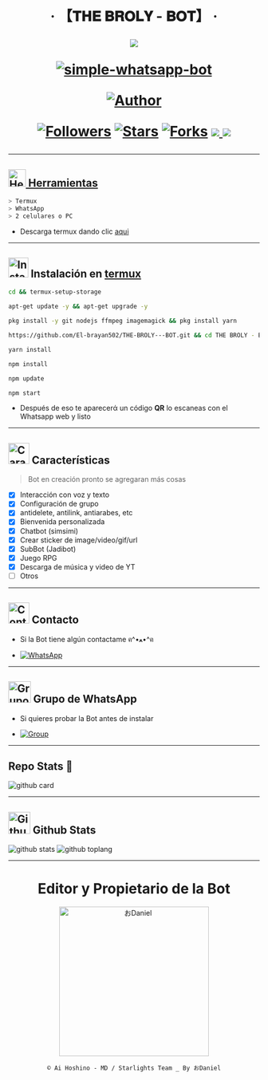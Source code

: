 <h1 align="center">‧ 【𝐓𝐇𝐄 𝐁𝐑𝐎𝐋𝐘 - 𝐁𝐎𝐓】 ‧
</p>
<p>
        <img src= "https://telegra.ph/file/a6d077cafb4b3204d8fc2.jpg">
    </p>
    <p align="center">
        <a href="#"><img title="simple-whatsapp-bot" src="https://img.shields.io/badge/-SIMPLE--WHATSAPP--BOT-green?colorA=%23ff0000&colorB=%23017e40&style=for-the-badge"></a>
    </p>
    <p>
        <a href="https://github.com/StarlightsTeam"><img title="Author"    src="https://img.shields.io/badge/Author-Brayan502l-purple.svg?style=for-the-badge&logo=github"></a>
    </p>
    <p>
        <a href="https://github.com/El-brayan502/THE-BROLY---BOT"><img title="Followers" src="https://img.shields.io/github/followers/THE-BROLY?color=blue&style=flat-square"></a>
        <a href="https://https://github.com/El-brayan502/THE-BROLY---BOT/stargazers/"><img title="Stars" src="https://img.shields.io/github/stars/StarlightsTeam/BROLY-BOT?color=red&style=flat-square"></a>
        <a href="https://https://github.com/El-brayan502/THE-BROLY---BOT/network/members"><img title="Forks" src="http://img.shields.io/github/forks/StarlightsTeam/BROLY-BOT?color=red&style=flat-square"></a>
        <a href="#"><img src="https://img.shields.io/badge/MANTENIMIENTO-SI-blue.svg"</a>
        <img src="https://img.shields.io/github/repo-size/Brayan502BROLY" /> <br>
   </p>
   <p>
</h1>

---------

## <img src="https://i0.wp.com/i230.photobucket.com/albums/ee124/joaclint/joaclint_istgud/ruedas.gif" alt="Herramientas" width="35" height="35"> Herramientas

```bash
> Termux
> WhatsApp
> 2 celulares o PC
```
- Descarga termux dando clic [aqui](https://f-droid.org/repo/com.termux_118.apk)

---------

## <img src="https://i.giphy.com/media/nWGRHBnAl5Kmc/giphy.gif" alt="Instalacion" width="40" height="40"> Instalación en [termux](https://f-droid.org/repo/com.termux_118.apk)

```bash
cd && termux-setup-storage
```

```bash
apt-get update -y && apt-get upgrade -y
```

```bash
pkg install -y git nodejs ffmpeg imagemagick && pkg install yarn 
```

```bash
https://github.com/El-brayan502/THE-BROLY---BOT.git && cd THE BROLY - BOT
```

```bash
yarn install
```

```bash
npm install
```

```bash
npm update
```

```bash
npm start
```

- Después de eso te aparecerά un código **QR** lo escaneas con el Whatsapp web y listo

---------

## <img src="https://i.pinimg.com/originals/73/69/6e/73696e022df7cd5cb3d999c6875361dd.gif" alt="Características" width="42" height="42"> Características

> Bot en creación pronto se agregaran más cosas 

- [x] Interacción con voz y texto
- [x] Configuración de grupo
- [x] antidelete, antilink, antiarabes, etc
- [x] Bienvenida personalizada
- [x] Chatbot (simsimi)
- [x] Crear sticker de image/video/gif/url
- [x] SubBot (Jadibot)
- [x] Juego RPG
- [x] Descarga de música y video de YT
- [ ] Otros

---------

## <img src="https://i.pinimg.com/originals/19/80/6e/19806e91932e6054965fc83b85241270.gif" alt="Contacto" width="42" height="42"> Contacto

- Si la Bot tiene algún contactame ฅ^•ﻌ•^ฅ

* <a href="https://wa.me/50231458537"><img alt="WhatsApp" src="https://img.shields.io/badge/WhatsApp-25D366?style=for-the-badge&logo=whatsapp&logoColor=white"/></a>

---------

## <img src="https://static.wikia.nocookie.net/nyancat/images/d/d3/Nyan-cat.gif/revision/latest/scale-to-width-down/400?cb=20131231222500&path-prefix=es" alt="Grupo" width="45" height="43"> Grupo de WhatsApp


- Si quieres probar la Bot antes de instalar

* <a href="https://chat.whatsapp.com/CqdWTXmS702JD31SQzr0Ph"><img alt="Group" src="https://img.shields.io/badge/Group-25D366?style=for-the-badge&logo=whatsapp&logoColor=white"/></a>

---------

## Repo Stats 🔭

![github card](https://github-readme-stats.vercel.app/api/pin/?username=StarlightsTeam&repo=Ai-Hoshino&theme=chartreuse-dark)

---------

## <img src="https://raw.githubusercontent.com/vilcajoal/vilcajoal/master/assets/octocat-anime.gif" alt="Github" width="44" height="44"> Github Stats

![github stats](https://github-readme-stats.vercel.app/api?username=StarlightsTeam&show_icons=true&theme=chartreuse-dark)
![github toplang](https://github-readme-stats.vercel.app/api/top-langs/?username=StarlightsTeam&layout=compact&theme=chartreuse-dark)

---------
<div align="center">
  <h1 align="center">Editor y Propietario de la Bot</h1>

<a href="https://github.com/StarlightsTeam"><img src="https://i.ibb.co/qRfKp3t/file.jpg" width="300" height="300" alt="おDaniel"/></a>

`© Ai Hoshino - MD / Starlights Team _ By おDaniel`
